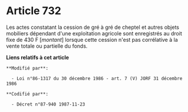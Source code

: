 # Article 732

Les actes constatant la cession de gré à gré de cheptel et autres objets mobiliers dépendant d'une exploitation agricole sont
enregistrés au droit fixe de 430 F [*montant*] lorsque cette cession n'est pas corrélative à la vente totale ou partielle du
fonds.

**Liens relatifs à cet article**

	**Modifié par**:

	  - Loi n°86-1317 du 30 décembre 1986 - art. 7 (V) JORF 31 décembre 1986

	**Codifié par**:

	  - Décret n°87-940 1987-11-23
